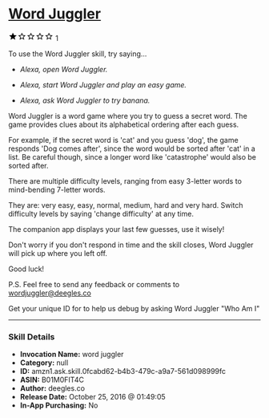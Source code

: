 # [Word Juggler](http://alexa.amazon.com/#skills/amzn1.ask.skill.0fcabd62-b4b3-479c-a9a7-561d098999fc)
![1 stars](../../images/ic_star_black_18dp_1x.png)![1 stars](../../images/ic_star_border_black_18dp_1x.png)![1 stars](../../images/ic_star_border_black_18dp_1x.png)![1 stars](../../images/ic_star_border_black_18dp_1x.png)![1 stars](../../images/ic_star_border_black_18dp_1x.png) 1

To use the Word Juggler skill, try saying...

* *Alexa, open Word Juggler.*

* *Alexa, start Word Juggler and play an easy game.*

* *Alexa, ask Word Juggler to try banana.*

Word Juggler is a word game where you try to guess a secret word. The game provides clues about its alphabetical ordering after each guess.

For example, if the secret word is 'cat' and you guess 'dog', the game responds 'Dog comes after', since the word would be sorted after 'cat' in a list. Be careful though, since a longer word like 'catastrophe' would also be sorted after.

There are multiple difficulty levels, ranging from easy 3-letter words to mind-bending 7-letter words.

They are: very easy, easy, normal, medium, hard and very hard. Switch difficulty levels by saying 'change difficulty' at any time.

The companion app displays your last few guesses, use it wisely!

Don't worry if you don't respond in time and the skill closes, Word Juggler will pick up where you left off. 

Good luck!

P.S. Feel free to send any feedback or comments to wordjuggler@deegles.co 

Get your unique ID for to help us debug by asking Word Juggler "Who Am I"

***

### Skill Details

* **Invocation Name:** word juggler
* **Category:** null
* **ID:** amzn1.ask.skill.0fcabd62-b4b3-479c-a9a7-561d098999fc
* **ASIN:** B01M0FIT4C
* **Author:** deegles.co
* **Release Date:** October 25, 2016 @ 01:49:05
* **In-App Purchasing:** No
